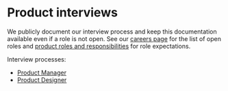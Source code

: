 # Product interviews

We publicly document our interview process and keep this documentation available even if a role is not open. See our [careers page](https://boards.greenhouse.io/sourcegraph91) for the list of open roles and [product roles and responsibilities](../index.md) for role expectations.

Interview processes:

- [Product Manager](./product_manager/index.md)
- [Product Designer](./product_designer/index.md)

